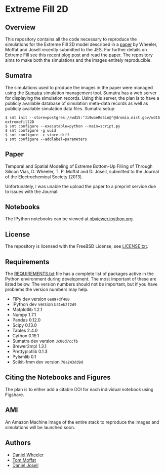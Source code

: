 # Extreme Fill 2D

## Overview

This repository contains all the code necessary to reproduce the
simulations for the Extreme Fill 2D model described in a
[paper](#paper) by Wheeler, Moffat and Josell recently submitted to
the JES. For further details on Extreme Fill see this
[recent blog post](http://wd15.github.io/2013/05/07/extremefill2d/)
and read the [paper](#paper). The repository aims to make both the
simulations and the images entirely reproducible.

## Sumatra

The simulations used to produce the images in the paper were managed
using the [Sumatra](http://pythonhosted.org/Sumatra/) simulation
management tool. Sumatra has a web server for displaying the
simulation records. Using this server, the plan is to have a publicly
available database of simulation meta-data records as well as publicly
available simulation data files. Sumatra setup:

    $ smt init --store=postgres://wd15:"Ji9waeRe3io@"@dromio.nist.gov/wd15 extremefill2D
    $ smt configure --executable=python --main=script.py
    $ smt configure -g uuid
    $ smt configure -c store-diff
    $ smt configure --addlabel=parameters

## Paper

Temporal and Spatial Modeling of Extreme Bottom-Up Filling of Through
Silicon Vias, D. Wheeler, T. P. Moffat and D. Josell, submitted to the
Journal of the Electrochemical Society (2013).

Unfortunately, I was unable the upload the paper to a preprint service
due to issues with the Journal.

## Notebooks

The IPython notebooks can be viewed at
[nbviewer.ipython.org](http://nbviewer.ipython.org/github/wd15/extremefill2D/tree/master/notebooks).

## License

The repository is licensed with the FreeBSD License, see
[LICENSE.txt](LICENSE.txt).

## Requirements

The [REQUIREMENTS.txt](REQUIREMENTS.txt) file has a complete list of
packages active in the Python environment during development. The most
important of these are listed below. The version numbers should not be
important, but if you have problems the version numbers may help.

 * FiPy dev version `6e897df400`
 * IPython dev version `b31eb2f2d9`
 * Matplotlib 1.2.1
 * Numpy 1.7.1
 * Pandas 0.12.0
 * Scipy 0.13.0
 * Tables 2.4.0
 * Cython 0.19.1
 * Sumatra dev version `3c00d7ccfb`
 * Brewer2mpl 1.3.1
 * Prettyplotlib 0.1.3
 * Pylsmlib 0.1
 * Scikit-fmm dev version `78a243dd9d`
 
## Citing the Notebooks and Figures

The plan is to either add a citable DOI for each individual notebook
using Figshare.

## AMI

An Amazon Machine Image of the entire stack to reproduce the images
and simulations will be launched soon.

## Authors

 * [Daniel Wheeler](http://wd15.github.io/about.html)
 * [Tom Moffat](http://www.nist.gov/mml/msed/thomas_moffat.cfm)
 * [Daniel Josell](http://www.nist.gov/mml/msed/daniel-josell.cfm)

